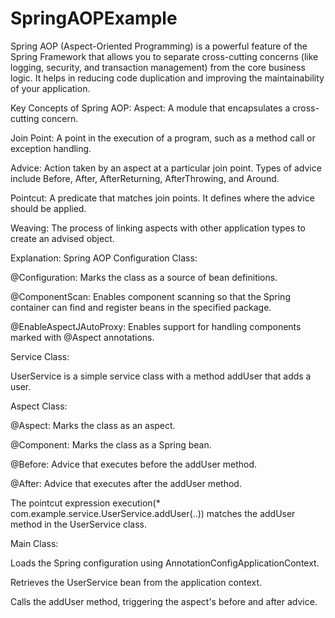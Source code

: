 # SpringAOPExample
Spring AOP (Aspect-Oriented Programming) is a powerful feature of the Spring Framework that allows you to separate cross-cutting concerns (like logging, security, and transaction management) from the core business logic. It helps in reducing code duplication and improving the maintainability of your application.

Key Concepts of Spring AOP:
Aspect: A module that encapsulates a cross-cutting concern.

Join Point: A point in the execution of a program, such as a method call or exception handling.

Advice: Action taken by an aspect at a particular join point. Types of advice include Before, After, AfterReturning, AfterThrowing, and Around.

Pointcut: A predicate that matches join points. It defines where the advice should be applied.

Weaving: The process of linking aspects with other application types to create an advised object.

Explanation:
Spring AOP Configuration Class:

@Configuration: Marks the class as a source of bean definitions.

@ComponentScan: Enables component scanning so that the Spring container can find and register beans in the specified package.

@EnableAspectJAutoProxy: Enables support for handling components marked with @Aspect annotations.

Service Class:

UserService is a simple service class with a method addUser that adds a user.

Aspect Class:

@Aspect: Marks the class as an aspect.

@Component: Marks the class as a Spring bean.

@Before: Advice that executes before the addUser method.

@After: Advice that executes after the addUser method.

The pointcut expression execution(* com.example.service.UserService.addUser(..)) matches the addUser method in the UserService class.

Main Class:

Loads the Spring configuration using AnnotationConfigApplicationContext.

Retrieves the UserService bean from the application context.

Calls the addUser method, triggering the aspect's before and after advice.
